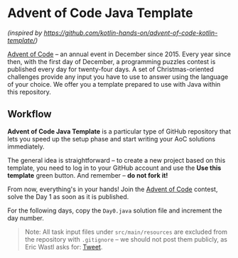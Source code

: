 # Advent of Code Java Template

_(inspired by https://github.com/kotlin-hands-on/advent-of-code-kotlin-template/)_

[Advent of Code][aoc] – an annual event in December since 2015.
Every year since then, with the first day of December, a programming puzzles contest is published every day for twenty-four days.
A set of Christmas-oriented challenges provide any input you have to use to answer using the language of your choice.
We offer you a template prepared to use with Java within this repository.

## Workflow
**Advent of Code Java Template** is a particular type of GitHub repository that lets you speed up the setup phase and start writing your AoC solutions immediately.

The general idea is straightforward – to create a new project based on this template, you need to log in to your GitHub account and use the **Use this template** green button.
And remember – **do not fork it!**

From now, everything's in your hands!
Join the [Advent of Code][aoc] contest, solve the Day 1 as soon as it is published.

For the following days, copy the `Day0.java` solution file and increment the day number.

> Note: All task input files under `src/main/resources` are excluded from the repository with `.gitignore` – we should not post them publicly, as Eric Wastl asks for: [Tweet](https://twitter.com/ericwastl/status/1465805354214830081).

[aoc]: https://adventofcode.com
